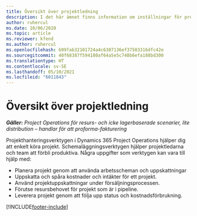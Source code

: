 ```yaml
---
title: Översikt över projektledning
description: I det här ämnet finns information om inställningar för projekthantering i Dynamics 365 Project Operations.
author: ruhercul
ms.date: 10/06/2020
ms.topic: article
ms.reviewer: kfend
ms.author: ruhercul
ms.openlocfilehash: b99fab32101724a4c6307136ef37503316dfc42e
ms.sourcegitcommit: 40f68387f594180af64a5e5c748b6efa188bd300
ms.translationtype: HT
ms.contentlocale: sv-SE
ms.lasthandoff: 05/10/2021
ms.locfileid: "6011843"
---
```

# <a name="project-management-overview"></a>Översikt över projektledning

_**Gäller:** Project Operations för resurs- och icke lagerbaserade scenarier, lite distribution – handlar för att proforma-fakturering_

Projekthanteringsverktygen i Dynamics 365 Project Operations hjälper dig att enkelt köra projekt. Schemaläggningsverktygen hjälper projektledarna och team att förbli produktiva. Några uppgifter som verktygen kan vara till hjälp med:

- Planera projekt genom att använda arbetsscheman och uppskattningar
- Uppskatta och spåra kostnader och intäkter för ett projekt.
- Använd projektuppskattningar under försäljningsprocessen.
- Förutse resursbehovet för projekt som är i pipeline.
- Leverera projekt genom att följa upp status och kostnadsförbrukning.


[!INCLUDE[footer-include](../includes/footer-banner.md)]
